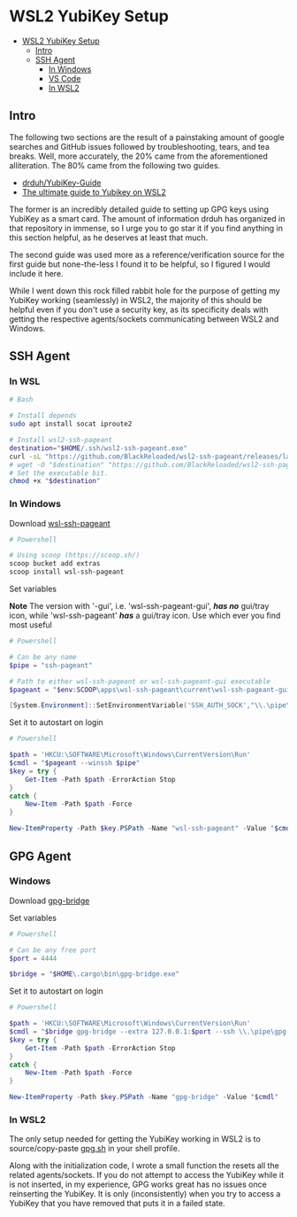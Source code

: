 # WSL2 YubiKey Setup

- [WSL2 YubiKey Setup](#wsl2-yubikey-setup)
  - [Intro](#Intro)
  - [SSH Agent](#ssh-agent)
    - [In Windows](#in-windows)
    - [VS Code](#vs-code)
    - [In WSL2](#in-wsl2)

## Intro

The following two sections are the result of a painstaking amount of google searches and GitHub issues followed by troubleshooting, tears, and tea breaks. Well, more accurately, the 20% came from the aforementioned alliteration. The 80% came from the following two guides.  

 - [drduh/YubiKey-Guide](https://github.com/drduh/YubiKey-Guide)
 - [The ultimate guide to Yubikey on WSL2](https://dev.to/dzerycz/series/11353)

The former is an incredibly detailed guide to setting up GPG keys using YubiKey as a smart card. The amount of information drduh has organized in that repository in immense, so I urge you to go star it if you find anything in this section helpful, as he deserves at least that much.

The second guide was used more as a reference/verification source for the first guide but none-the-less I found it to be helpful, so I figured I would include it here.

While I went down this rock filled rabbit hole for the purpose of getting my YubiKey working (seamlessly) in WSL2, the majority of this should be helpful even if you don't use a security key, as its specificity deals with getting the respective agents/sockets communicating between WSL2 and Windows.

## SSH Agent 

### In WSL

```sh
# Bash

# Install depends
sudo apt install socat iproute2

# Install wsl2-ssh-pageant
destination="$HOME/.ssh/wsl2-ssh-pageant.exe"
curl -sL "https://github.com/BlackReloaded/wsl2-ssh-pageant/releases/latest/download/wsl2-ssh-pageant.exe" -o "$destination" 
# wget -O "$destination" "https://github.com/BlackReloaded/wsl2-ssh-pageant/releases/latest/download/wsl2-ssh-pageant.exe"
# Set the executable bit.
chmod +x "$destination"
```

### In Windows

Download [wsl-ssh-pageant](https://github.com/benpye/wsl-ssh-pageant)

```powershell
# Powershell

# Using scoop (https://scoop.sh/)
scoop bucket add extras
scoop install wsl-ssh-pageant
```

Set variables

**Note**  The version with '-gui', i.e. 'wsl-ssh-pageant-gui', ***has no*** gui/tray icon, while 'wsl-ssh-pageant' ***has*** a gui/tray icon. Use which ever you find most useful

```powershell
# Powershell

# Can be any name
$pipe = "ssh-pageant"

# Path to either wsl-ssh-pageant or wsl-ssh-pageant-gui executable
$pageant = "$env:SCOOP\apps\wsl-ssh-pageant\current\wsl-ssh-pageant-gui.exe"

[System.Environment]::SetEnvironmentVariable('SSH_AUTH_SOCK',"\\.\pipe\$pipe")
```

Set it to autostart on login

```powershell
# Powershell

$path = 'HKCU:\SOFTWARE\Microsoft\Windows\CurrentVersion\Run'
$cmdl = "$pageant --winssh $pipe"
$key = try {
    Get-Item -Path $path -ErrorAction Stop
}
catch {
    New-Item -Path $path -Force
}

New-ItemProperty -Path $key.PSPath -Name "wsl-ssh-pageant" -Value "$cmdl"
``` 
<!-- Not sure if the following is needed or not. I thought it was but at the time of writing, I realize I did NOT have the .ssh/ssh.BAT file. So it may not be needed.

### VS Code

Due to how VS Code calls ssh, I found it necessary to create a shim for the WSL ssh bin. 

First create the following .bat file somewhere in your Windows fs.

```bat

```

Then, in VS Code, put the following in your settings.JSON,

```json
{
  "remote.SSH.path": "C:\\Users\\tobyv\\.ssh\\ssh.BAT",
}
``` -->

<!-- TODO ssh/git config to use gpnupg -->

## GPG Agent 

### Windows

Download [gpg-bridge](https://github.com/BusyJay/gpg-bridge)

Set variables

```powershell
# Powershell

# Can be any free port
$port = 4444

$bridge = "$HOME\.cargo\bin\gpg-bridge.exe"
```

Set it to autostart on login

```powershell
# Powershell

$path = 'HKCU:\SOFTWARE\Microsoft\Windows\CurrentVersion\Run'
$cmdl = "$bridge gpg-bridge --extra 127.0.0.1:$port --ssh \\.\pipe\gpg-bridge-ssh --detach"
$key = try {
    Get-Item -Path $path -ErrorAction Stop
}
catch {
    New-Item -Path $path -Force
}

New-ItemProperty -Path $key.PSPath -Name "gpg-bridge" -Value "$cmdl"
```

### In WSL2

The only setup needed for getting the YubiKey working in WSL2 is to source/copy-paste [gpg.sh](shell/gpg.sh) in your shell profile. 

Along with the initialization code, I wrote a small function the resets all the related agents/sockets. If you do not attempt to access the YubiKey while it is not inserted, in my experience, GPG works great has no issues once reinserting the YubiKey. It is only (inconsistently) when you try to access a YubiKey that you have removed that puts it in a failed state. 